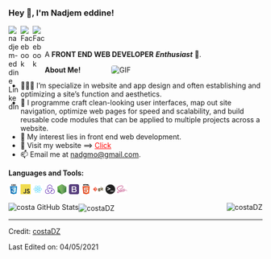 <h3 title="hehehe"> Hey 👋, I'm Nadjem eddine!</h3>

<a href="https://www.linkedin.com/in/nadjem-eddine-aissa-a68bb21b0/">
  <img align="left" alt="nadjem-eddine LinkedIn" width="24px" src="https://cdn.jsdelivr.net/npm/simple-icons@v3/icons/linkedin.svg" />
</a>

<a href="https://www.facebook.com/amine.costa.10/">
  <img align="left" alt="Facebook" width="24px" src="https://cdn.jsdelivr.net/npm/simple-icons@v3/icons/facebook.svg" />
</a>
<a href="https://nadjemou.netlify.app/">
   <img align="left" alt="Facebook" width="24px" src="https://cdn.jsdelivr.net/npm/simple-icons@3.13.0/icons/notion.svg" />
</a>


<br />
<br />

A **FRONT END WEB DEVELOPER** ***Enthusiast*** 🚀.
 

  <img align="right" alt="GIF" width="300px" style="border-radius:4px;"   src="https://i.pinimg.com/originals/e4/26/70/e426702edf874b181aced1e2fa5c6cde.gif" />

**About Me!**

- 👨🏽‍💻 I’m specialize in website and app design and often establishing and optimizing a site’s function and aesthetics.
- 🌱 I programme craft clean-looking user interfaces, map out site navigation, optimize web pages for speed and scalability, and build reusable code modules that can be applied to multiple projects across a website.
- 🤔 My interest lies in front end web development.
- 💬 Visit my website ==> <a style="color:red;" href="https://nadjemou.netlify.app/">Click</a>
- 📫 Email me at [nadgmo@gmail.com](mailto:nadgmo@gmail.com).



**Languages and Tools:**  


<code><img height="20" src="https://raw.githubusercontent.com/github/explore/80688e429a7d4ef2fca1e82350fe8e3517d3494d/topics/css/css.png"></code>
<code><img height="20" src="https://raw.githubusercontent.com/github/explore/80688e429a7d4ef2fca1e82350fe8e3517d3494d/topics/javascript/javascript.png"></code>
<code><img height="20" src="https://raw.githubusercontent.com/github/explore/80688e429a7d4ef2fca1e82350fe8e3517d3494d/topics/react/react.png"></code>
<code><img height="20" src="https://raw.githubusercontent.com/github/explore/80688e429a7d4ef2fca1e82350fe8e3517d3494d/topics/redux/redux.png"></code>
<code><img height="20" src="https://raw.githubusercontent.com/github/explore/80688e429a7d4ef2fca1e82350fe8e3517d3494d/topics/nodejs/nodejs.png"></code>
<code><img height="20" src="https://raw.githubusercontent.com/github/explore/80688e429a7d4ef2fca1e82350fe8e3517d3494d/topics/bootstrap/bootstrap.png"></code>
<code><img height="20" src="https://raw.githubusercontent.com/github/explore/80688e429a7d4ef2fca1e82350fe8e3517d3494d/topics/html/html.png"></code>
<code><img height="20" src="https://raw.githubusercontent.com/github/explore/80688e429a7d4ef2fca1e82350fe8e3517d3494d/topics/git/git.png"></code>
<code><img height="20" src="https://raw.githubusercontent.com/github/explore/80688e429a7d4ef2fca1e82350fe8e3517d3494d/topics/terminal/terminal.png"></code>
<code><img height="20" src="https://raw.githubusercontent.com/github/explore/80688e429a7d4ef2fca1e82350fe8e3517d3494d/topics/sass/sass.png"></code>

<img align="left" src="https://github-readme-stats.vercel.app/api?username=costaDZ&show_icons=true&hide_border=true&count_private=true&theme=shades-of-purple&icon_color=fad000" alt="costa GitHub Stats">
<img align="right" src="https://github-readme-streak-stats.herokuapp.com/?user=costaDZ&count_private=true&theme=radical" alt="costaDZ" />
<img align="center" width=500 src="https://github-readme-stats.vercel.app/api/top-langs/?username=costaDZ&count_private=true&theme=radical" alt="costaDZ" />

----
Credit: [costaDZ](https://github.com/costaDZ)

Last Edited on: 04/05/2021
